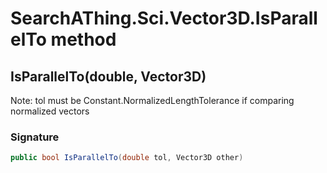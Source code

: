 # SearchAThing.Sci.Vector3D.IsParallelTo method
## IsParallelTo(double, Vector3D)
Note: tol must be Constant.NormalizedLengthTolerance
            if comparing normalized vectors

### Signature
```csharp
public bool IsParallelTo(double tol, Vector3D other)
```
